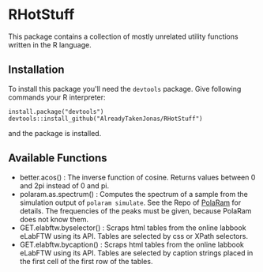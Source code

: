 # RHotStuff
This package contains a collection of mostly unrelated utility functions written in the R language.

## Installation
To install this package you'll need the `devtools` package. Give following commands your R interpreter:
```
install.package("devtools")
devtools::install_github("AlreadyTakenJonas/RHotStuff")
```
and the package is installed.

## Available Functions

+ better.acos() : The inverse function of cosine. Returns values between 0 and 2pi instead of 0 and pi.
+ polaram.as.spectrum() : Computes the spectrum of a sample from the simulation output of `polaram simulate`. See the Repo of [PolaRam](https://github.com/AlreadyTakenJonas/PolaRam) for details. The frequencies of the peaks must be given, because PolaRam does not know them.
+ GET.elabftw.byselector() : Scraps html tables from the online labbook eLabFTW using its API. Tables are selected by css or XPath selectors.
+ GET.elabftw.bycaption() : Scraps html tables from the online labbook eLabFTW using its API. Tables are selected by caption strings placed in the first cell of the first row of the tables.
